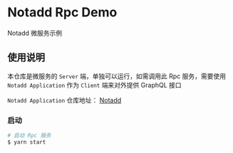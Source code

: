 # Notadd Rpc Demo

Notadd 微服务示例

## 使用说明

本仓库是微服务的 `Server` 端，单独可以运行，如需调用此 Rpc 服务，需要使用 `Notadd Application` 作为 `Client` 端来对外提供 GraphQL 接口

`Notadd Application` 仓库地址： [Notadd](https://github.com/notadd/notadd)

### 启动

```bash
# 启动 Rpc 服务
$ yarn start
```